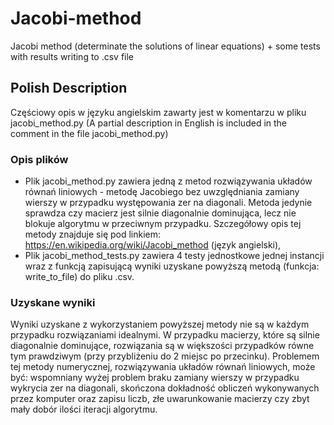 # Jacobi-method
Jacobi method (determinate the solutions of linear equations) + some tests with results writing to .csv file

## Polish Description
Częściowy opis w języku angielskim zawarty jest w komentarzu w pliku jacobi_method.py 
(A partial description in English is included in the comment in the file jacobi_method.py)

### Opis plików
- Plik jacobi_method.py zawiera jedną z metod rozwiązywania układów równań liniowych - metodę Jacobiego bez uwzględniania zamiany wierszy w przypadku występowania zer na diagonali. Metoda jedynie sprawdza czy macierz jest silnie diagonalnie dominująca, lecz nie blokuje algorytmu w przeciwnym przypadku. Szczegółowy opis tej metody znajduje się pod linkiem: https://en.wikipedia.org/wiki/Jacobi_method (język angielski),
- Plik jacobi_method_tests.py zawiera 4 testy jednostkowe jednej instancji wraz z funkcją zapisującą wyniki uzyskane powyższą metodą (funkcja: write_to_file) do pliku .csv. 
### Uzyskane wyniki

Wyniki uzyskane z wykorzystaniem powyższej metody nie są w każdym przypadku rozwiązaniami idealnymi. W przypadku macierzy, które są silnie diagonalnie dominujące, rozwiązania są w większości przypadków równe tym prawdziwym (przy przybliżeniu do 2 miejsc po przecinku). Problemem tej metody numerycznej, rozwiązywania układów równań liniowych, może być: wspomniany wyżej problem braku zamiany wierszy w przypadku wykrycia zer na diagonali, skończona dokładność obliczeń wykonywanych przez komputer oraz zapisu liczb, złe uwarunkowanie macierzy czy zbyt mały dobór ilości iteracji algorytmu.
